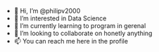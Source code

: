 - 👋 Hi, I’m @philipv2000
- 👀 I’m interested in Data Science
- 🌱 I’m currently learning to program in gerenal
- 💞️ I’m looking to collaborate on honetly anything
- 📫 You can reach me here in the profile

<!---
philipv2000/philipv2000 is a ✨ special ✨ repository because its `README.md` (this file) appears on your GitHub profile.
You can click the Preview link to take a look at your changes.
--->
